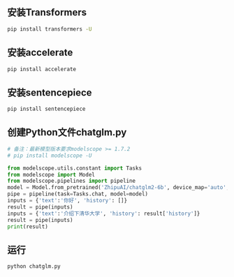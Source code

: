
## 安装Transformers

```bash
pip install transformers -U
```

## 安装accelerate

```bash
pip install accelerate
```

## 安装sentencepiece

```bash
pip install sentencepiece
```

## 创建Python文件chatglm.py

```python
# 备注：最新模型版本要求modelscope >= 1.7.2
# pip install modelscope -U 

from modelscope.utils.constant import Tasks
from modelscope import Model
from modelscope.pipelines import pipeline
model = Model.from_pretrained('ZhipuAI/chatglm2-6b', device_map='auto', revision='v1.0.7')
pipe = pipeline(task=Tasks.chat, model=model)
inputs = {'text':'你好', 'history': []}
result = pipe(inputs)
inputs = {'text':'介绍下清华大学', 'history': result['history']}
result = pipe(inputs)
print(result)
```

## 运行

```bash
python chatglm.py
```